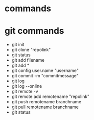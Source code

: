 # commands
# git commands
- git init
- git clone "repolink"
- git status
- git add filename
- git add *
- git config user.name "username"
- git commit -m "commitmessage"
- git log
- git log --online
- git remote -v
- git remote add remotename "repolink"
- git push remotename branchname
- git pull remotename branchname
- git status
